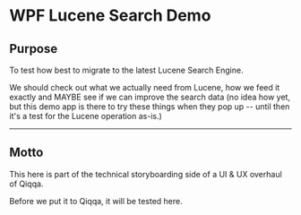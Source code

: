 ﻿# WPF Lucene Search Demo

## Purpose

To test how best to migrate to the latest Lucene Search Engine.

We should check out what we actually need from Lucene, how we feed it exactly and MAYBE see if we can improve the search data (no idea how yet, but this demo app is there to try these things when they pop up -- until then it's a test for the Lucene operation as-is.)



---

## Motto

This here is part of the technical storyboarding side of a UI & UX overhaul of Qiqqa.

Before we put it to Qiqqa, it will be tested here.
